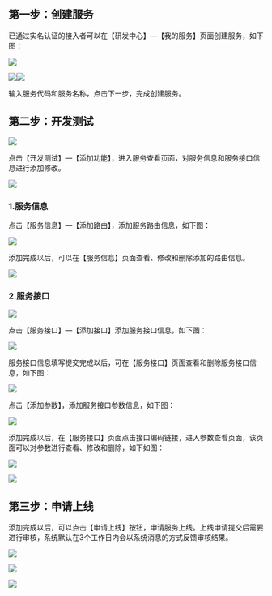 ## 第一步：创建服务

已通过实名认证的接入者可以在【研发中心】—【我的服务】页面创建服务，如下图：

![](/assets/创建服务.png)

![](/assets/创建服务2.png)![](/assets/创建服务3.png)

输入服务代码和服务名称，点击下一步，完成创建服务。

## 第二步：开发测试

![](/assets/服务添加功能.png)

点击【开发测试】—【添加功能】，进入服务查看页面，对服务信息和服务接口信息进行添加修改。

![](/assets/服务查看.png)

### 1.服务信息

点击【服务信息】—【添加路由】，添加服务路由信息，如下图：

![](/assets/服务路由信息.png)

添加完成以后，可以在【服务信息】页面查看、修改和删除添加的路由信息。

![](/assets/服务路由修改.png)

### 2.服务接口

![](/assets/服务接口.png)

点击【服务接口】—【添加接口】添加服务接口信息，如下图：

![](/assets/服务接口添加2.png)

服务接口信息填写提交完成以后，可在【服务接口】页面查看和删除服务接口信息，如下图：

![](/assets/服务接口查看.png)

点击【添加参数】，添加服务接口参数信息，如下图：

![](/assets/服务接口参数添加.png)

添加完成以后，在【服务接口】页面点击接口编码链接，进入参数查看页面，该页面可以对参数进行查看、修改和删除，如下如图：

![](/assets/接口参数查看.png)

![](/assets/服务接口参数查看页面.png)

## 第三步：申请上线

添加完成以后，可以点击【申请上线】按钮，申请服务上线。上线申请提交后需要进行审核，系统默认在3个工作日内会以系统消息的方式反馈审核结果。

![](/assets/服务上线.png)

![](/assets/服务上线3.png)

![](/assets/服务上线4.png)

